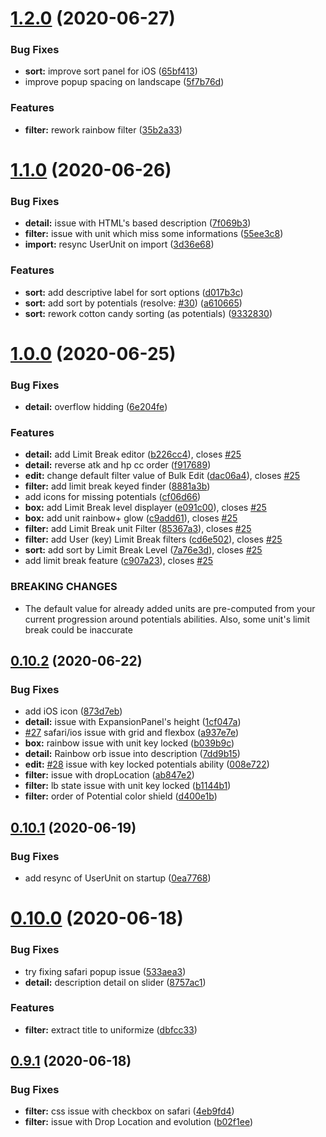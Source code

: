 # [1.2.0](https://github.com/Nagarian/optc-box-manager/compare/v1.1.0...v1.2.0) (2020-06-27)


### Bug Fixes

* **sort:** improve sort panel for iOS ([65bf413](https://github.com/Nagarian/optc-box-manager/commit/65bf41315714bea1ee111f6f8d33de08493806e9))
* improve popup spacing on landscape ([5f7b76d](https://github.com/Nagarian/optc-box-manager/commit/5f7b76dfa86126e22387a12865b9d0de5212be7d))


### Features

* **filter:** rework rainbow filter ([35b2a33](https://github.com/Nagarian/optc-box-manager/commit/35b2a338f4c109843d89dc84a9edee8b1f93e9cc))



# [1.1.0](https://github.com/Nagarian/optc-box-manager/compare/v1.0.0...v1.1.0) (2020-06-26)


### Bug Fixes

* **detail:** issue with HTML's based description ([7f069b3](https://github.com/Nagarian/optc-box-manager/commit/7f069b33a729b91f1cdb392bdc2e6cf178db8b8f))
* **filter:** issue with unit which miss some informations ([55ee3c8](https://github.com/Nagarian/optc-box-manager/commit/55ee3c856b2e9238c8f9e1889607f435eabd576d))
* **import:** resync UserUnit on import ([3d36e68](https://github.com/Nagarian/optc-box-manager/commit/3d36e68bfe7179359a66855b9b17ef7429905364))


### Features

* **sort:** add descriptive label for sort options ([d017b3c](https://github.com/Nagarian/optc-box-manager/commit/d017b3c324c2fe6c9b964424419dd79546fa6f66))
* **sort:** add sort by potentials (resolve: [#30](https://github.com/Nagarian/optc-box-manager/issues/30)) ([a610665](https://github.com/Nagarian/optc-box-manager/commit/a61066576e19168fdceb90af018b8bf28711f6ec))
* **sort:** rework cotton candy sorting (as potentials) ([9332830](https://github.com/Nagarian/optc-box-manager/commit/9332830e2c24dec514977702b47895d62a8bf540))



# [1.0.0](https://github.com/Nagarian/optc-box-manager/compare/v0.10.2...v1.0.0) (2020-06-25)


### Bug Fixes

* **detail:** overflow hidding ([6e204fe](https://github.com/Nagarian/optc-box-manager/commit/6e204fe8288a474417665a7962e33f59ade96351))


### Features

* **detail:** add Limit Break editor ([b226cc4](https://github.com/Nagarian/optc-box-manager/commit/b226cc41c4cbee1b9e26e4352ff2f8ae033af687)), closes [#25](https://github.com/Nagarian/optc-box-manager/issues/25)
* **detail:** reverse atk and hp cc order ([f917689](https://github.com/Nagarian/optc-box-manager/commit/f917689088f51973330648fc19e82bc30c192dc9))
* **edit:** change default filter value of Bulk Edit ([dac06a4](https://github.com/Nagarian/optc-box-manager/commit/dac06a4b41ef722addbb7b78acf08c4024757ff7)), closes [#25](https://github.com/Nagarian/optc-box-manager/issues/25)
* **filter:** add limit break keyed finder ([8881a3b](https://github.com/Nagarian/optc-box-manager/commit/8881a3b395fed162a49bb8d420b266b731b27773))
* add icons for missing potentials ([cf06d66](https://github.com/Nagarian/optc-box-manager/commit/cf06d66422887f13ec33924b6524bb6c82e4dfe6))
* **box:** add Limit Break level displayer ([e091c00](https://github.com/Nagarian/optc-box-manager/commit/e091c00d7b55296772c3c6c8d7df0ff4aca5a815)), closes [#25](https://github.com/Nagarian/optc-box-manager/issues/25)
* **box:** add unit rainbow+ glow ([c9add61](https://github.com/Nagarian/optc-box-manager/commit/c9add612102bbccc405c1a40071ce03abf200604)), closes [#25](https://github.com/Nagarian/optc-box-manager/issues/25)
* **filter:** add Limit Break unit Filter ([85367a3](https://github.com/Nagarian/optc-box-manager/commit/85367a3e1088ad6f9ad7d963816cc3e066930bc9)), closes [#25](https://github.com/Nagarian/optc-box-manager/issues/25)
* **filter:** add User (key) Limit Break filters ([cd6e502](https://github.com/Nagarian/optc-box-manager/commit/cd6e5020caaa46f566c2bea09659104fa6881358)), closes [#25](https://github.com/Nagarian/optc-box-manager/issues/25)
* **sort:** add sort by Limit Break Level ([7a76e3d](https://github.com/Nagarian/optc-box-manager/commit/7a76e3de90d1636172b36e28a90ca284af711da4)), closes [#25](https://github.com/Nagarian/optc-box-manager/issues/25)
* add limit break feature ([c907a23](https://github.com/Nagarian/optc-box-manager/commit/c907a2364bd3c8b24c96767a389f263b36cd59b1)), closes [#25](https://github.com/Nagarian/optc-box-manager/issues/25)


### BREAKING CHANGES

* The default value for already added units are
pre-computed from your current progression around potentials abilities.
Also, some unit's limit break could be inaccurate



## [0.10.2](https://github.com/Nagarian/optc-box-manager/compare/v0.10.1...v0.10.2) (2020-06-22)


### Bug Fixes

* add iOS icon ([873d7eb](https://github.com/Nagarian/optc-box-manager/commit/873d7ebe9c026942c57fa837eb4fa6ea18c22528))
* **detail:** issue with ExpansionPanel's height ([1cf047a](https://github.com/Nagarian/optc-box-manager/commit/1cf047a137c64417b817c9af788eed0b4d1c7913))
* [#27](https://github.com/Nagarian/optc-box-manager/issues/27) safari/ios issue with grid and flexbox ([a937e7e](https://github.com/Nagarian/optc-box-manager/commit/a937e7eac1fad13a8dd0996e5a35468775389f06))
* **box:** rainbow issue with unit key locked ([b039b9c](https://github.com/Nagarian/optc-box-manager/commit/b039b9c3fb8c57b0df519e4e5ad2eb53ca4ec840))
* **detail:** Rainbow orb issue into description ([7dd9b15](https://github.com/Nagarian/optc-box-manager/commit/7dd9b15e04a8871b8fc504789ef2702dc2eb46c6))
* **edit:** [#28](https://github.com/Nagarian/optc-box-manager/issues/28) issue with key locked potentials ability ([008e722](https://github.com/Nagarian/optc-box-manager/commit/008e722c69bfff180cf91bdd7a8305b698e19fa4))
* **filter:** issue with dropLocation ([ab847e2](https://github.com/Nagarian/optc-box-manager/commit/ab847e220af76182038230638923311badf1c6f9))
* **filter:** lb state issue with unit key locked ([b1144b1](https://github.com/Nagarian/optc-box-manager/commit/b1144b1ed76b46be6370afe0b35185ed72c7b93d))
* **filter:** order of Potential color shield ([d400e1b](https://github.com/Nagarian/optc-box-manager/commit/d400e1b7cc8ad580db77dc08fae9b5604f005f0e))



## [0.10.1](https://github.com/Nagarian/optc-box-manager/compare/v0.10.0...v0.10.1) (2020-06-19)


### Bug Fixes

* add resync of UserUnit on startup ([0ea7768](https://github.com/Nagarian/optc-box-manager/commit/0ea7768f7d15e61bc49714c61c246a1900060575))



# [0.10.0](https://github.com/Nagarian/optc-box-manager/compare/v0.9.1...v0.10.0) (2020-06-18)


### Bug Fixes

* try fixing safari popup issue ([533aea3](https://github.com/Nagarian/optc-box-manager/commit/533aea3343beabc9aa92951f38ca75b09ce65bb5))
* **detail:** description detail on slider ([8757ac1](https://github.com/Nagarian/optc-box-manager/commit/8757ac1969ae36ea79e06b247f43425197cf6c14))


### Features

* **filter:** extract title to uniformize ([dbfcc33](https://github.com/Nagarian/optc-box-manager/commit/dbfcc3309f24119f010706c282c5df65c78803fd))



## [0.9.1](https://github.com/Nagarian/optc-box-manager/compare/v0.9.0...v0.9.1) (2020-06-18)


### Bug Fixes

* **filter:** css issue with checkbox on safari ([4eb9fd4](https://github.com/Nagarian/optc-box-manager/commit/4eb9fd41327a9950b36c137ceda07f3120e07e21))
* **filter:** issue with Drop Location and evolution ([b02f1ee](https://github.com/Nagarian/optc-box-manager/commit/b02f1ee24874f9ee2d569277a03bbae2c59eb30e))



